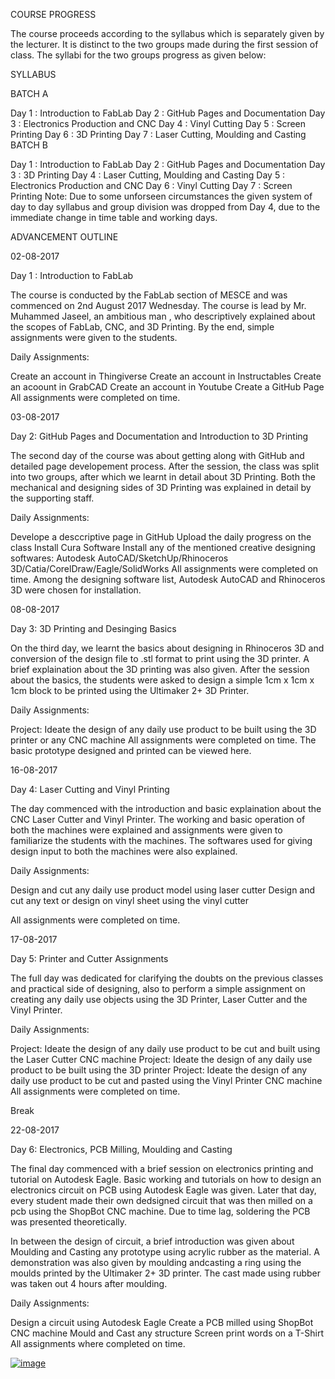 
COURSE PROGRESS

The course proceeds according to the syllabus which is separately given by the lecturer. It is distinct to the two groups made during the first session of class. The syllabi for the two groups progress as given below:

SYLLABUS

BATCH A

Day 1 : Introduction to FabLab
Day 2 : GitHub Pages and Documentation
Day 3 : Electronics Production and CNC
Day 4 : Vinyl Cutting
Day 5 : Screen Printing
Day 6 : 3D Printing
Day 7 : Laser Cutting, Moulding and Casting
BATCH B

Day 1 : Introduction to FabLab
Day 2 : GitHub Pages and Documentation
Day 3 : 3D Printing
Day 4 : Laser Cutting, Moulding and Casting
Day 5 : Electronics Production and CNC
Day 6 : Vinyl Cutting
Day 7 : Screen Printing
Note: Due to some unforseen circumstances the given system of day to day syllabus and group division was dropped from Day 4, due to the immediate change in time table and working days.

ADVANCEMENT OUTLINE

02-08-2017

Day 1 : Introduction to FabLab

The course is conducted by the FabLab section of MESCE and was commenced on 2nd August 2017 Wednesday. The course is lead by Mr. Muhammed Jaseel, an ambitious man , who descriptively explained about the scopes of FabLab, CNC, and 3D Printing. By the end, simple assignments were given to the students.

Daily Assignments:

Create an account in Thingiverse
Create an account in Instructables
Create an acoount in GrabCAD
Create an account in Youtube
Create a GitHub Page
All assignments were completed on time.

03-08-2017

Day 2: GitHub Pages and Documentation and Introduction to 3D Printing

The second day of the course was about getting along with GitHub and detailed page developement process. After the session, the class was split into two groups, after which we learnt in detail about 3D Printing. Both the mechanical and designing sides of 3D Printing was explained in detail by the supporting staff.

Daily Assignments:

Develope a desccriptive page in GitHub
Upload the daily progress on the class
Install Cura Software
Install any of the mentioned creative designing softwares: Autodesk AutoCAD/SketchUp/Rhinoceros 3D/Catia/CorelDraw/Eagle/SolidWorks
All assignments were completed on time. Among the designing software list, Autodesk AutoCAD and Rhinoceros 3D were chosen for installation.

08-08-2017

Day 3: 3D Printing and Desinging Basics

On the third day, we learnt the basics about designing in Rhinoceros 3D and conversion of the design file to .stl format to print using the 3D printer. A brief explaination about the 3D printing was also given. After the session about the basics, the students were asked to design a simple 1cm x 1cm x 1cm block to be printed using the Ultimaker 2+ 3D Printer.

Daily Assignments:

Project: Ideate the design of any daily use product to be built using the 3D printer or any CNC machine
All assignments were completed on time. The basic prototype designed and printed can be viewed here.

16-08-2017

Day 4: Laser Cutting and Vinyl Printing

The day commenced with the introduction and basic explaination about the CNC Laser Cutter and Vinyl Printer. The working and basic operation of both the machines were explained and assignments were given to familiarize the students with the machines. The softwares used for giving design input to both the machines were also explained.

Daily Assignments:

Design and cut any daily use product model using laser cutter
Design and cut any text or design on vinyl sheet using the vinyl cutter

All assignments were completed on time.

17-08-2017

Day 5: Printer and Cutter Assignments

The full day was dedicated for clarifying the doubts on the previous classes and practical side of designing, also to perform a simple assignment on creating any daily use objects using the 3D Printer, Laser Cutter and the Vinyl Printer.

Daily Assignments:

Project: Ideate the design of any daily use product to be cut and built using the Laser Cutter CNC machine
Project: Ideate the design of any daily use product to be built using the 3D printer
Project: Ideate the design of any daily use product to be cut and pasted using the Vinyl Printer CNC machine
All assignments were completed on time.

Break

22-08-2017

Day 6: Electronics, PCB Milling, Moulding and Casting

The final day commenced with a brief session on electronics printing and tutorial on Autodesk Eagle. Basic working and tutorials on how to design an electronics circuit on PCB using Autodesk Eagle was given. Later that day, every student made their own dedsigned circuit that was then milled on a pcb using the ShopBot CNC machine. Due to time lag, soldering the PCB was presented theoretically.

In between the design of circuit, a brief introduction was given about Moulding and Casting any prototype using acrylic rubber as the material. A demonstration was also given by moulding andcasting a ring using the moulds printed by the Ultimaker 2+ 3D printer. The cast made using rubber was taken out 4 hours after moulding.

Daily Assignments:

Design a circuit using Autodesk Eagle
Create a PCB milled using ShopBot CNC machine
Mould and Cast any structure
Screen print words on a T-Shirt
All assignments where completed on time.

[![image](https://cdn2.iconfinder.com/data/icons/snipicons/5000/home-32.png)](https://arjunhari2704.github.io/)
